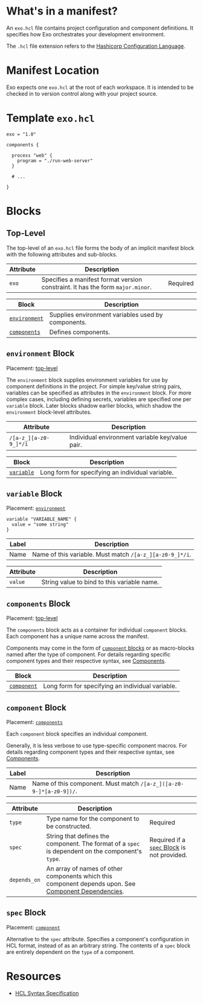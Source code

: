 # What's in a manifest?

An `exo.hcl` file contains project configuration and component definitions. It
specifies how Exo orchestrates your development environment.

The `.hcl` file extension refers to the [Hashicorp Configuration Language](https://github.com/hashicorp/hcl).

# Manifest Location

Exo expects one `exo.hcl` at the root of each workspace. It is intended to be
checked in to version control along with your project source.

# Template `exo.hcl`

```hcl
exo = "1.0"

components {
  
  process "web" {
    program = "./run-web-server"
  }
  
  # ...

}
```

# Blocks

## Top-Level

The top-level of an `exo.hcl` file forms the body of an implicit manifest block
with the following attributes and sub-blocks.

| Attribute | Description |          |
| --------- | ----------- | -------- |
| `exo`     | Specifies a manifest format version constraint. It has the form `major.minor`. | Required |

| Block       | Description |
| ----------- | ----------- |
| [`environment`](#environment-block) | Supplies environment variables used by components. |
| [`components`](#components-block)  | Defines components. |

## `environment` Block

Placement: [top-level](#top-level)

The `environment` block supplies environment variables for use by component
definitions in the project. For simple key/value string pairs, variables can be
specified as attributes in the `environment` block. For more complex cases,
including defining secrets, variables are specified one per `variable` block.
Later blocks shadow earlier blocks, which shadow the `environment` block-level
attributes.

| Attribute | Description |          |
| --------- | ----------- | -------- |
| `/[a-z_][a-z0-9_]*/i` | Individual environment variable key/value pair. |


| Block       | Description |
| ----------- | ----------- |
| [`variable`](#variable-block) | Long form for specifying an individual variable. |

## `variable` Block

Placement: [`environment`](#environment-block)

```hcl
variable "VARIABLE_NAME" {
  value = "some string"
}
```

| Label | Description |
| --------- | ----------- |
| Name | Name of this variable. Must match `/[a-z_][a-z0-9_]*/i`. |

| Attribute | Description |
| --------- | ----------- |
| `value` | String value to bind to this variable name. |

## `components` Block

Placement: [top-level](#top-level)

The `components` block acts as a container for individual `component` blocks.
Each component has a unique name across the manifest.

Components may come in the form of [`component` blocks](#component-block) or as
macro-blocks named after the type of component. For details regarding specific
component types and their respective syntax, see [Components](components).

| Block       | Description |
| ----------- | ----------- |
| [`component`](#component-block) | Long form for specifying an individual variable. |

## `component` Block

Placement: [`components`](#components-block)

Each `component` block specifies an individual component.

Generally, it is less verbose to use type-specific component macros. For
details regarding component types and their respective syntax, see
[Components](components).

| Label | Description |
| --------- | ----------- |
| Name | Name of this component. Must match `/[a-z_]([a-z0-9-]*[a-z0-9])/`. |

| Attribute | Description |   |
| --------- | ----------- | - |
| `type` | Type name for the component to be constructed. | Required |
| `spec` | String that defines the component. The format of a `spec` is dependent on the component's `type`. | Required if a [`spec` Block](#spec-block) is not provided. |
| `depends_on` | An array of names of other components which this component depends upon. See [Component Dependencies](features/component-dependencies.md). | |

## `spec` Block

Placement: [`component`](#component-block)

Alternative to the `spec` attribute. Specifies a component's configuration in
HCL format, instead of as an arbitrary string. The contents of a `spec` block
are entirely dependent on the `type` of a component.

# Resources

- [HCL Syntax Specification](https://github.com/hashicorp/hcl/blob/e84201c45df4fce4e9dfaba9e8aaa8730d24dd25/hclsyntax/spec.md)
